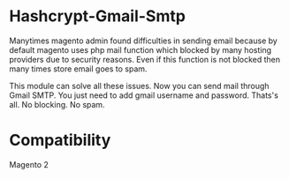 # Hashcrypt-Gmail-Smtp
Manytimes magento admin found difficulties in sending email because by default magento uses php mail function which blocked by many hosting providers due to security reasons. Even if this function is not blocked then many times store email goes to spam.

This module can solve all these issues. Now you can send mail through Gmail SMTP. You just need to add gmail username and password. Thats's all. No blocking. No spam.

# Compatibility

Magento 2
